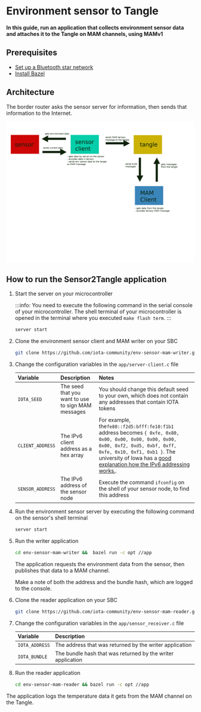 # Environment sensor to Tangle

**In this guide, run an application that collects environment sensor data and attaches it to the Tangle on MAM channels, using MAMv1**

## Prerequisites

- [Set up a Bluetooth star network](set-up-a-bluetooth-star-network.md)
- [Install Bazel](https://docs.bazel.build/versions/master/install.html)

## Architecture

The border router asks the sensor server for information, then sends that information to the Internet.

![MAMv1 environment sensor architecture](../images/messagetoMAM.png)

## How to run the Sensor2Tangle application

1. Start the server on your microcontroller
    
    :::info:
    You need to execute the following command in the serial console of your microcontroller.
    The shell terminal of your microcontroller is opened in the terminal where you executed `make flash term`.
    :::
    
    ```bash
    server start
    ```
    
2. Clone the environment sensor client and MAM writer on your SBC

    ```bash
    git clone https://github.com/iota-community/env-sensor-mam-writer.git
    ```

3. Change the configuration variables in the `app/server-client.c` file

    |**Variable**|**Description**|**Notes**|
    |:-------|:----------|:----|
    |`IOTA_SEED`| The seed that you want to use to sign MAM messages|You should change this default seed to your own, which does not contain any addresses that contain IOTA tokens|
    |`CLIENT_ADDRESS`| The IPv6 client address as a hex array|For example, the`fe80::f2d5:bfff:fe10:f1b1` address becomes `{ 0xfe, 0x80, 0x00, 0x00, 0x00, 0x00, 0x00, 0x00, 0xf2, 0xd5, 0xbf, 0xff, 0xfe, 0x10, 0xf1, 0xb1 }`. The university of Iowa has a [good explanation how the IPv6 addressing works.](https://its.uiowa.edu/support/article/1209).|
    |`SENSOR_ADDRESS`|The IPv6 address of the sensor node|Execute the command `ifconfig` on the shell of your sensor node, to find this address|

4. Run the environment sensor server by executing the following command on the sensor's shell terminal

    ```bash
    server start
    ```

5. Run the writer application

    ```bash
    cd env-sensor-mam-writer &&  bazel run -c opt //app
    ```

    The application requests the environment data from the sensor, then publishes that data to a MAM channel.

    Make a note of both the address and the bundle hash, which are logged to the console.

6. Clone the reader application on your SBC

    ```bash
    git clone https://github.com/iota-community/env-sensor-mam-reader.git
    ```

7. Change the configuration variables in the `app/sensor_receiver.c` file

    |**Variable**|**Description**|
    |:-------|:----------|
    |`IOTA_ADDRESS`|The address that was returned by the writer application|
    |`IOTA_BUNDLE`|The bundle hash that was returned by the writer application|

8. Run the reader application

    ```bash
    cd env-sensor-mam-reader && bazel run -c opt //app
    ```

The application logs the temperature data it gets from the MAM channel on the Tangle.
